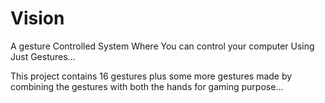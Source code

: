 # Vision
A gesture Controlled System Where You can control your computer Using Just Gestures...

This project contains 16 gestures plus some more gestures made by combining the gestures with both the hands for gaming purpose... 
